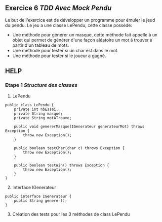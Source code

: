 ## Exercice 6 ***TDD Avec Mock **Pendu*****

Le but de l'exercice est de développer un programme pour émuler le jeud du pendu.
Le jeu a une classe LePendu, cette classe possède:

- Une méthode pour générer un masque, cette méthode fait appelle à un objet qui permet de générer d'une façon aléatoire un mot à trouver à partir d'un tableau de mots.
- Une méthode pour tester si un char est dans le mot.
- Une méthode pour tester si le joueur a gagné.

## HELP

### Etape 1 ***Structure des classes***

1. LePendu

```
public class LePendu {
    private int nbEssai;
    private String masque;
    private String motATrouve;
    
    public void genererMasque(IGenerateur generateurMot) throws Exception {
        throw new Exception();
    }
    
    public boolean testChar(char c) throws Exception {
        throw new Exception();
    }
    
    public boolean testWin() throws Exception {
        throw new Exception();
    }
}
```
2. Interface IGenerateur

```
public interface IGenerateur {
    public String generer();
}
```

3. Création des tests pour les 3 méthodes de class LePendu